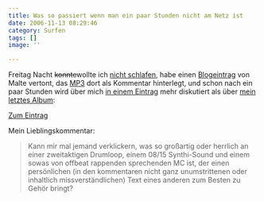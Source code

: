 ```yaml
---
title: Was so passiert wenn man ein paar Stunden nicht am Netz ist
date: 2006-11-13 08:29:46
category: Surfen
tags: []
image: ''

---
```


Freitag Nacht ~~konnte~~wollte ich [nicht schlafen](http://www.misantropolis.de/2006/11/ich-bin-so-muede), habe einen [Blogeintrag](http://www.spreeblick.com/2006/11/07/was-ich-kann-und-was-nicht/) von Malte vertont, das [MP3](http://www.misantropolis.de/mp3/Was_ich_kann.mp3) dort als Kommentar hinterlegt, und schon nach ein paar Stunden wird über mich [in einem Eintrag](http://www.spreeblick.com/2006/11/11/was-ich-kann-rmx/) mehr diskutiert als über [mein letztes Album](/musik/Aphrodismen):  

  

[Zum Eintrag](http://www.spreeblick.com/2006/11/11/was-ich-kann-rmx/)  

  

Mein Lieblingskommentar:
> Kann mir mal jemand verklickern, was so großartig oder herrlich an einer zweitaktigen Drumloop, einem 08/15 Synthi-Sound und einem sowas von offbeat rappenden sprechenden MC ist, der einen persönlichen (in den kommentaren nicht ganz unumstrittenen oder inhaltlich missverständlichen) Text eines anderen zum Besten zu Gehör bringt?
